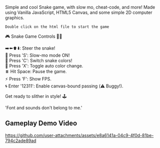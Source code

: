 Simple and cool Snake game, with slow mo, cheat-code, and more! Made using Vanilla JavaScript, HTML5 Canvas, and some simple 2D computer graphics.

`Double click on the html file to start the game`  <br>

🎮 Snake Game Controls 🐍✨

➡️⬅️⬆️⬇️: Steer the snake! <br>
🐢 Press 'S': Slow-mo mode ON! <br>
🎨 Press 'C': Switch snake colors! <br>
🌈 Press 'X': Toggle auto color change. <br>
⏸️ Hit Space: Pause the game. <br>
⚡ Press 'F': Show FPS. <br>
🌀 Enter '12311': Enable canvas-bound passing (⚠️ Buggy!). <br>

Get ready to slither in style! 🕹️  <br>

'Font and sounds don't belong to me.'

## Gameplay Demo Video
https://github.com/user-attachments/assets/e8a6141a-04c9-4f0d-81be-794c2ade89ad
